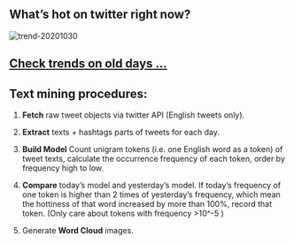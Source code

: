 ## What’s hot on twitter right now?

![trend-20201030][wordcloud]

[wordcloud]: https://raw.githubusercontent.com/xdqc/tweet-trend-everyday/master/word-cloud/trend-20201030.png?token=AF5V4P7ADR6KQBZ4CEDTNIK6AXRMU "trend-20201030"

## [Check trends on old days ...](https://github.com/xdqc/tweet-trend-everyday/tree/master/word-cloud)

## Text mining procedures:

1. **Fetch** raw tweet objects via twitter API (English tweets only).

2. **Extract** texts + hashtags parts of tweets for each day.

3. **Build Model** Count unigram tokens (i.e. one English word as a token) of tweet texts, calculate the occurrence frequency of each token, order by frequency high to low.

4. **Compare** today’s model and yesterday’s model. If today’s frequency of one token is higher than 2 times of yesterday’s frequency, which mean the hottiness of that word increased by more than 100%, record that token. (Only care about tokens with frequency >10^-5 )

5. Generate **Word Cloud** images.

